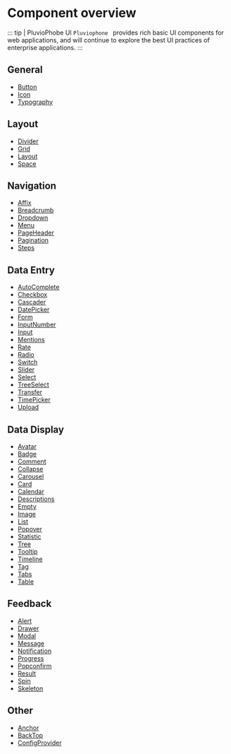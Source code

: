 # Component overview
::: tip | PluvioPhobe UI
`Pluviophone ` provides rich basic UI components for web applications, and will continue to explore the best UI practices of enterprise applications.
:::

## General
<!-- Button
Icon
Typography
/component/general/button/
/component/general/icon/
/component/general/typography/ -->
- [Button](/component/general/button/)
- [Icon](/component/general/icon/) 
- [Typography](/component/general/typography/) 

## Layout
<!-- 
Divider
Grid
Layout
Space
component/layout/divider/
component/layout/grid/
component/layout/layout/
component/layout/space/ 
-->
- [Divider](/component/layout/divider/)
- [Grid](/component/layout/grid/)
- [Layout](/component/layout/layout/)
- [Space](/component/layout/space/)

## Navigation
<!-- Affix
Breadcrumb 
Dropdown
Menu
PageHeader
Pagination
Steps
/component/navigation/affix/
/component/navigation/breadcrumb/
/component/navigation/dropdown/
/component/navigation/menu/
/component/navigation/paga-header/
/component/navigation/Pagination/
/component/navigation/steps/ -->

- [Affix](/component/navigation/affix/)
- [Breadcrumb](/component/navigation/breadcrumb/)
- [Dropdown](/component/navigation/dropdown/)
- [Menu](/component/navigation/menu/)
- [PageHeader](/component/navigation/paga-header/)
- [Pagination](/component/navigation/Pagination/)
- [Steps](/component/navigation/steps/)

## Data Entry
<!-- AutoComplete
Checkbox
Cascader
DatePicker
Form
InputNumber
Input
Mentions
Rate
Radio
Switch
Slider
Select
TreeSelect
Transfer
TimePicker
Upload
/component/dataEntry/auto-complete/
/component/dataEntry/cascader/
/component/dataEntry/checkbox/
/component/dataEntry/date-picker/
/component/dataEntry/form/
/component/dataEntry/input/
/component/dataEntry/input-number/
/component/dataEntry/mentions/
/component/dataEntry/radio/
/component/dataEntry/rate/
/component/dataEntry/select/
/component/dataEntry/slider/
/component/dataEntry/switch/
/component/dataEntry/time-picker/
/component/dataEntry/transfer/
/component/dataEntry/tree-select/
/component/dataEntry/upload/ -->
- [AutoComplete](/component/dataEntry/auto-complete/)
- [Checkbox](/component/dataEntry/cascader/)
- [Cascader](/component/dataEntry/checkbox/)
- [DatePicker](/component/dataEntry/date-picker/)
- [Form](/component/dataEntry/form/)
- [InputNumber](/component/dataEntry/input/)
- [Input](/component/dataEntry/input-number/)
- [Mentions](/component/dataEntry/mentions/)
- [Rate](/component/dataEntry/radio/)
- [Radio](/component/dataEntry/rate/)
- [Switch](/component/dataEntry/select/)
- [Slider](/component/dataEntry/slider/)
- [Select](/component/dataEntry/switch/)
- [TreeSelect](/component/dataEntry/time-picker/)
- [Transfer](/component/dataEntry/transfer/)
- [TimePicker](/component/dataEntry/tree-select/)
- [Upload](/component/dataEntry/upload/)

## Data Display
<!-- Avatar
Badge
Comment
Collapse
Carousel
Card
Calendar
Descriptions
Empty
Image
List
Popover
Statistic
Tree
Tooltip
Timeline
Tag
Tabs
Table
/component/dataDisplay/avatar/        
/component/dataDisplay/badge/        
/component/dataDisplay/calendar/      
/component/dataDisplay/card/          
/component/dataDisplay/carousel/      
/component/dataDisplay/clooapse/     
/component/dataDisplay/comment/       
/component/dataDisplay/descriptions/  
/component/dataDisplay/empty/         
/component/dataDisplay/image/        
/component/dataDisplay/list/         
/component/dataDisplay/popover/       
/component/dataDisplay/statistic/     
/component/dataDisplay/table/        
/component/dataDisplay/tabs/          
/component/dataDisplay/tag/           
/component/dataDisplay/timeline/      
/component/dataDisplay/tooltip/       
/component/dataDisplay/tree/           -->
- [Avatar](/component/dataDisplay/avatar/        )
- [Badge](/component/dataDisplay/badge/        )
- [Comment](/component/dataDisplay/calendar/      )
- [Collapse](/component/dataDisplay/card/          )
- [Carousel](/component/dataDisplay/carousel/      )
- [Card](/component/dataDisplay/clooapse/     )
- [Calendar](/component/dataDisplay/comment/       )
- [Descriptions](/component/dataDisplay/descriptions/  )
- [Empty](/component/dataDisplay/empty/         )
- [Image](/component/dataDisplay/image/        )
- [List](/component/dataDisplay/list/         )
- [Popover](/component/dataDisplay/popover/       )
- [Statistic](/component/dataDisplay/statistic/     )
- [Tree](/component/dataDisplay/table/        )
- [Tooltip](/component/dataDisplay/tabs/          )
- [Timeline](/component/dataDisplay/tag/           )
- [Tag](/component/dataDisplay/timeline/      )
- [Tabs](/component/dataDisplay/tooltip/       )
- [Table](/component/dataDisplay/tree/  )

## Feedback 
<!-- Alert
Drawer
Modal
Message
Notification
Progress
Popconfirm
Result
Spin
Skeleton
/component/feedback/alert/         
/component/feedback/drawer/        
/component/feedback/message/       
/component/feedback/modal/         
/component/feedback/notification/  
/component/feedback/popconfirm/    
/component/feedback/progress/      
/component/feedback/result/        
/component/feedback/skeleton/      
/component/feedback/spin/           -->
- [Alert](/component/feedback/alert/         )
- [Drawer](/component/feedback/drawer/        )
- [Modal](/component/feedback/message/       )
- [Message](/component/feedback/modal/         )
- [Notification](/component/feedback/notification/  )
- [Progress](/component/feedback/popconfirm/    )
- [Popconfirm](/component/feedback/progress/      )
- [Result](/component/feedback/result/        )
- [Spin](/component/feedback/skeleton/      )
- [Skeleton](/component/feedback/spin/ )

## Other 
<!-- Anchor
BackTop
ConfigProvider
/component/other/anchor/           
/component/other/back-top/         
/component/other/config-provider/   -->
- [Anchor](/component/other/anchor/           )
- [BackTop](/component/other/back-top/         )
- [ConfigProvider](/component/other/config-provider/ )




